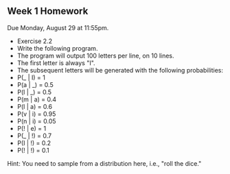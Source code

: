 Week 1 Homework
--
Due Monday, August 29 at 11:55pm.

* Exercise 2.2
* Write the following program.
 * The program will output 100 letters per line, on 10 lines. 
 * The first letter is always "I".
 * The subsequent letters will be generated with the following probabilities:
 * P(_ | I) = 1
 * P(a | _) = 0.5
 * P(l | _) = 0.5
 * P(m | a) = 0.4
 * P(l | a) = 0.6
 * P(v | i) = 0.95
 * P(n | i) = 0.05
 * P(! | e) = 1
 * P(_ | !) = 0.7
 * P(I | !) = 0.2
 * P(! | !) = 0.1
 
Hint: You need to sample from a distribution here, i.e., "roll the dice."  
